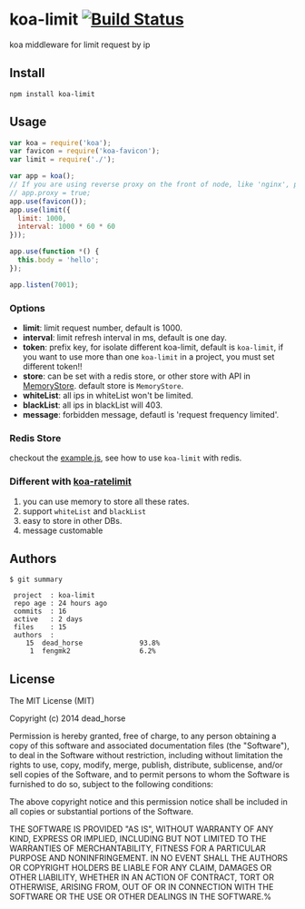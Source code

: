 koa-limit [![Build Status](https://travis-ci.org/dead-horse/koa-limit.png)](https://travis-ci.org/dead-horse/koa-limit)
=========

koa middleware for limit request by ip

## Install

```
npm install koa-limit
```

## Usage

```js
var koa = require('koa');
var favicon = require('koa-favicon');
var limit = require('./');

var app = koa();
// If you are using reverse proxy on the front of node, like 'nginx', please set this
// app.proxy = true;
app.use(favicon());
app.use(limit({
  limit: 1000,
  interval: 1000 * 60 * 60
}));

app.use(function *() {
  this.body = 'hello';
});

app.listen(7001);
```

### Options

* **limit**: limit request number, default is 1000.
* **interval**: limit refresh interval in ms, default is one day.
* **token**: prefix key, for isolate different koa-limit, default is `koa-limit`, if you want to use more than one `koa-limit` in a project, you must set different token!!
* **store**: can be set with a redis store, or other store with API in [MemoryStore](https://github.com/dead-horse/koa-limit/blob/master/lib/memory_store.js). default store is `MemoryStore`.
* **whiteList**: all ips in whiteList won't be limited.
* **blackList**: all ips in blackList will 403.
* **message**: forbidden message, defautl is 'request frequency limited'.

### Redis Store

checkout the [example.js](https://github.com/dead-horse/koa-limit/blob/master/example.js), see how to use `koa-limit` with redis.

### Different with [koa-ratelimit](https://github.com/koajs/ratelimit)

1. you can use memory to store all these rates.
2. support `whiteList` and `blackList`
3. easy to store in other DBs.
4. message customable

## Authors

```
$ git summary

 project  : koa-limit
 repo age : 24 hours ago
 commits  : 16
 active   : 2 days
 files    : 15
 authors  :
    15  dead_horse              93.8%
     1  fengmk2                 6.2%
```

## License

The MIT License (MIT)

Copyright (c) 2014 dead_horse

Permission is hereby granted, free of charge, to any person obtaining a copy
of this software and associated documentation files (the "Software"), to deal
in the Software without restriction, including without limitation the rights
to use, copy, modify, merge, publish, distribute, sublicense, and/or sell
copies of the Software, and to permit persons to whom the Software is
furnished to do so, subject to the following conditions:

The above copyright notice and this permission notice shall be included in all
copies or substantial portions of the Software.

THE SOFTWARE IS PROVIDED "AS IS", WITHOUT WARRANTY OF ANY KIND, EXPRESS OR
IMPLIED, INCLUDING BUT NOT LIMITED TO THE WARRANTIES OF MERCHANTABILITY,
FITNESS FOR A PARTICULAR PURPOSE AND NONINFRINGEMENT. IN NO EVENT SHALL THE
AUTHORS OR COPYRIGHT HOLDERS BE LIABLE FOR ANY CLAIM, DAMAGES OR OTHER
LIABILITY, WHETHER IN AN ACTION OF CONTRACT, TORT OR OTHERWISE, ARISING FROM,
OUT OF OR IN CONNECTION WITH THE SOFTWARE OR THE USE OR OTHER DEALINGS IN THE
SOFTWARE.%

